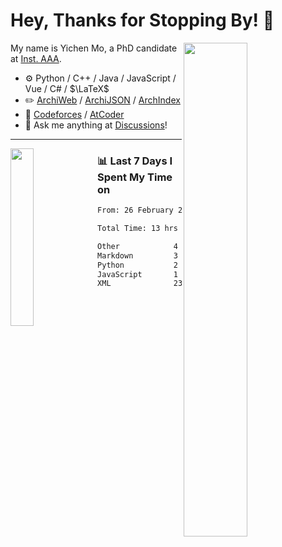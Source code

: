 # Hey, Thanks for Stopping By! 🦭

<picture>
    <source media="(prefers-color-scheme: dark)" srcset="https://github-readme-stats.vercel.app/api?username=amomorning&show_icons=true&theme=noctis_minimus&hide=issues">
    <img align="right" width="45%" src="https://github-readme-stats.vercel.app/api?username=amomorning&show_icons=true&theme=graywhite&hide=issues">
</picture>


My name is Yichen Mo, a PhD candidate at [Inst. AAA](https://archialgo.com).

-   :gear: Python / C++ / Java / JavaScript / Vue / C# / $\LaTeX$ 
-   :pencil2: [ArchiWeb](https://web.archialgo.com) / [ArchiJSON](https://www.food4rhino.com/en/app/archijson) / [ArchIndex](https://index.archialgo.com/) 
-   :abacus: [Codeforces](https://codeforces.com/profile/LaPluma) / [AtCoder](https://atcoder.jp/users/amomorning)
-   :thought_balloon: Ask me anything at [Discussions](https://github.com/amomorning/amomorning/discussions/new)!


---

<picture>
    <source media="(prefers-color-scheme: dark)" srcset="https://github-readme-stats.vercel.app/api/top-langs/?username=amomorning&hide=Mathematica&theme=noctis_minimus">
    <img align="left" width="27%" src="https://github-readme-stats.vercel.app/api/top-langs/?username=amomorning&hide=Mathematica&theme=graywhite">
</picture>

  
### 📊 Last 7 Days I Spent My Time on

<!--START_SECTION:waka-->

```txt
From: 26 February 2024 - To: 04 March 2024

Total Time: 13 hrs 37 mins

Other            4 hrs 56 mins   █████████░░░░░░░░░░░░░░░░   36.23 %
Markdown         3 hrs 54 mins   ███████░░░░░░░░░░░░░░░░░░   28.65 %
Python           2 hrs 19 mins   ████▒░░░░░░░░░░░░░░░░░░░░   17.03 %
JavaScript       1 hr 39 mins    ███░░░░░░░░░░░░░░░░░░░░░░   12.16 %
XML              23 mins         ▓░░░░░░░░░░░░░░░░░░░░░░░░   02.83 %
```

<!--END_SECTION:waka-->　　
